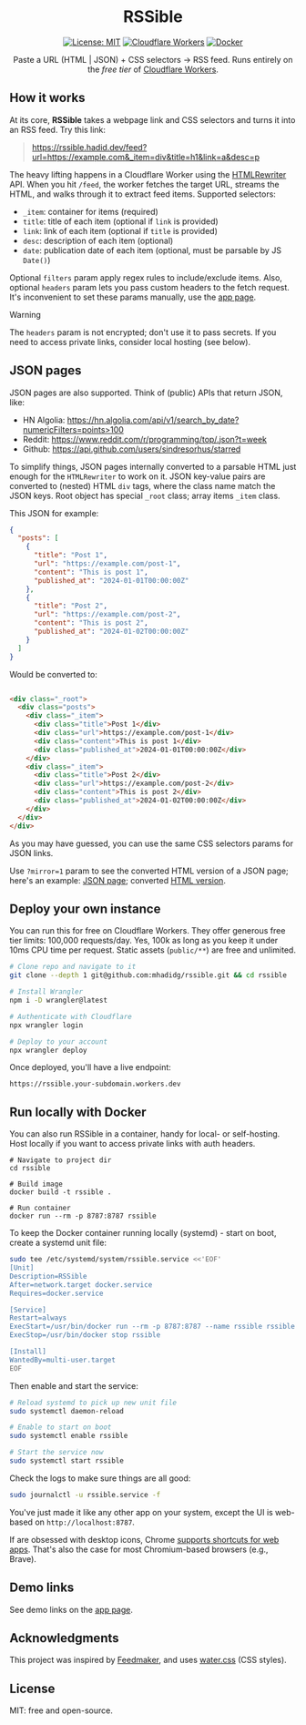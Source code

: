 <div align="center">

# RSSible

[![License: MIT](https://img.shields.io/badge/License-MIT-yellow.svg)](https://opensource.org/licenses/MIT)
[![Cloudflare Workers](https://img.shields.io/badge/Cloudflare%20Workers-orange)](https://workers.cloudflare.com/)
[![Docker](https://img.shields.io/badge/run-Docker-blue)](https://www.docker.com/)

Paste a URL (HTML | JSON) + CSS selectors → RSS feed. Runs entirely on the *free tier*
of [Cloudflare Workers](https://workers.cloudflare.com/).

</div>

## How it works

At its core, **RSSible** takes a webpage link and CSS selectors and turns it into an RSS feed. Try this link:

> https://rssible.hadid.dev/feed?url=https://example.com&_item=div&title=h1&link=a&desc=p

The heavy lifting happens in a Cloudflare Worker using
the [HTMLRewriter](https://developers.cloudflare.com/workers/runtime-apis/html-rewriter/) API. When you hit
`/feed`, the worker fetches the target URL, streams the HTML, and walks through it to extract feed items. Supported
selectors:

- `_item`: container for items (required)
- `title`: title of each item (optional if `link` is provided)
- `link`: link of each item (optional if `title` is provided)
- `desc`: description of each item (optional)
- `date`: publication date of each item (optional, must be parsable by JS `Date()`)

Optional `filters` param apply regex rules to include/exclude items. Also, optional `headers` param lets you pass
custom headers to the fetch request. It's inconvenient to set these params manually, use
the [app page](https://rssible.hadid.dev/).

> [!WARNING]
> The `headers` param is not encrypted; don't use it to pass secrets. If you need to access private links, consider
> local hosting (see below).

## JSON pages

JSON pages are also supported. Think of (public) APIs that return JSON, like:

- HN Algolia: https://hn.algolia.com/api/v1/search_by_date?numericFilters=points>100
- Reddit: https://www.reddit.com/r/programming/top/.json?t=week
- Github: https://api.github.com/users/sindresorhus/starred

To simplify things, JSON pages internally converted to a parsable HTML just enough for the `HTMLRewriter` to work on it.
JSON key-value pairs are converted to (nested) HTML `div` tags, where the class name match the JSON keys. Root object
has special `_root` class; array items `_item` class.

This JSON for example:

```json
{
  "posts": [
    {
      "title": "Post 1",
      "url": "https://example.com/post-1",
      "content": "This is post 1",
      "published_at": "2024-01-01T00:00:00Z"
    },
    {
      "title": "Post 2",
      "url": "https://example.com/post-2",
      "content": "This is post 2",
      "published_at": "2024-01-02T00:00:00Z"
    }
  ]
}
```

Would be converted to:

```html

<div class="_root">
  <div class="posts">
    <div class="_item">
      <div class="title">Post 1</div>
      <div class="url">https://example.com/post-1</div>
      <div class="content">This is post 1</div>
      <div class="published_at">2024-01-01T00:00:00Z</div>
    </div>
    <div class="_item">
      <div class="title">Post 2</div>
      <div class="url">https://example.com/post-2</div>
      <div class="content">This is post 2</div>
      <div class="published_at">2024-01-02T00:00:00Z</div>
    </div>
  </div>
</div>
```

As you may have guessed, you can use the same CSS selectors params for JSON links.

Use `?mirror=1` param to see the converted HTML version of a JSON page; here's an
example: [JSON page](https://api.agify.io/?name=dude);
converted [HTML version](http://rssible.hadid.dev/feed?url=https%3A%2F%2Fapi.agify.io%2F%3Fname%3Ddude&mirror=1).

## Deploy your own instance

You can run this for free on Cloudflare Workers. They offer generous free tier limits: 100,000 requests/day. Yes, 100k
as long as you keep it under 10ms CPU time per request. Static assets (`public/**`) are free and unlimited.

```bash
# Clone repo and navigate to it
git clone --depth 1 git@github.com:mhadidg/rssible.git && cd rssible

# Install Wrangler
npm i -D wrangler@latest

# Authenticate with Cloudflare
npx wrangler login

# Deploy to your account
npx wrangler deploy
```

Once deployed, you'll have a live endpoint:

```
https://rssible.your-subdomain.workers.dev
```

## Run locally with Docker

You can also run RSSible in a container, handy for local- or self-hosting. Host locally if you want to access private
links with auth headers.

```
# Navigate to project dir
cd rssible

# Build image
docker build -t rssible .

# Run container
docker run --rm -p 8787:8787 rssible
```

To keep the Docker container running locally (systemd) - start on boot, create a systemd unit file:

```bash
sudo tee /etc/systemd/system/rssible.service <<'EOF'
[Unit]
Description=RSSible
After=network.target docker.service
Requires=docker.service

[Service]
Restart=always
ExecStart=/usr/bin/docker run --rm -p 8787:8787 --name rssible rssible
ExecStop=/usr/bin/docker stop rssible

[Install]
WantedBy=multi-user.target
EOF
```

Then enable and start the service:

```bash
# Reload systemd to pick up new unit file
sudo systemctl daemon-reload

# Enable to start on boot
sudo systemctl enable rssible

# Start the service now
sudo systemctl start rssible
```

Check the logs to make sure things are all good:

```bash
sudo journalctl -u rssible.service -f
```

You've just made it like any other app on your system, except the UI is web-based on `http://localhost:8787`.

If are obsessed with desktop icons,
Chrome [supports shortcuts for web apps](https://support.google.com/chrome/answer/15085120). That's also the
case for most Chromium-based browsers (e.g., Brave).

## Demo links

See demo links on the [app page](https://rssible.hadid.dev/).

## Acknowledgments

This project was inspired by [Feedmaker](https://github.com/kevinschaul/feedmaker), and
uses [water.css](https://watercss.kognise.dev/) (CSS styles).

## License

MIT: free and open-source.
